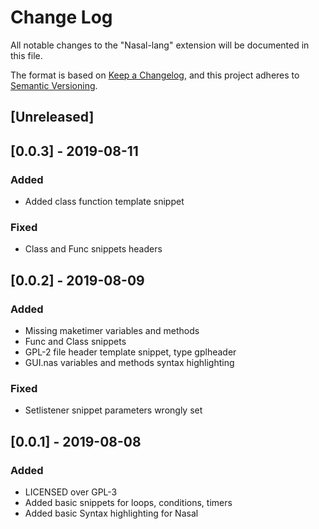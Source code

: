 # Change Log

All notable changes to the "Nasal-lang" extension will be documented in this file.

The format is based on [Keep a Changelog](https://keepachangelog.com/en/1.0.0/),
and this project adheres to [Semantic Versioning](https://semver.org/spec/v2.0.0.html).

## [Unreleased]

## [0.0.3] - 2019-08-11

### Added

- Added class function template snippet

### Fixed

- Class and Func snippets headers

## [0.0.2] - 2019-08-09

### Added

- Missing maketimer variables and methods
- Func and Class snippets
- GPL-2 file header template snippet, type gplheader
- GUI.nas variables and methods syntax highlighting

### Fixed

- Setlistener snippet parameters wrongly set

## [0.0.1] - 2019-08-08

### Added

- LICENSED over GPL-3
- Added basic snippets for loops, conditions, timers
- Added basic Syntax highlighting for Nasal
